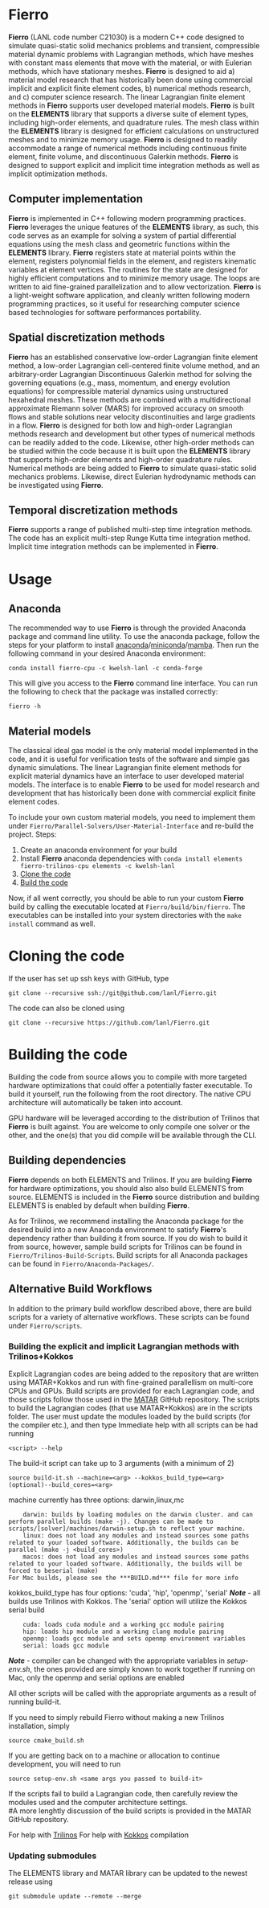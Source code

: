 # Fierro
**Fierro** (LANL code number C21030) is a modern C++ code designed to simulate quasi-static solid mechanics problems and transient, compressible material dynamic problems with Lagrangian methods, which have meshes with constant mass elements that move with the material, or with Eulerian methods, which have stationary meshes.  **Fierro** is designed to aid a) material model research that has historically been done using commercial implicit and explicit finite element codes, b) numerical methods research, and c) computer science research.  The linear Lagrangian finite element methods in **Fierro** supports user developed material models.  **Fierro** is built on the **ELEMENTS** library that supports a diverse suite of element types, including high-order elements, and quadrature rules. The mesh class within the **ELEMENTS** library is designed for efficient calculations on unstructured meshes and to minimize memory usage.  **Fierro** is designed to readily accommodate a range of numerical methods including continuous finite element, finite volume, and discontinuous Galerkin methods.  **Fierro** is designed to support explicit and implicit time integration methods as well as implicit optimization methods.  


## Computer implementation
**Fierro** is implemented in C++ following modern programming practices.  **Fierro** leverages the unique features of the **ELEMENTS** library, as such, this code serves as an example for solving a system of partial differential equations using the mesh class and geometric functions within the **ELEMENTS** library.  **Fierro** registers state at material points within the element, registers polynomial fields in the element, and registers kinematic variables at element vertices.  The routines for the state are designed for highly efficient computations and to minimize memory usage.  The loops are written to aid fine-grained parallelization and to allow vectorization. **Fierro** is a light-weight software application, and cleanly written following modern programming practices, so it useful for researching computer science based technologies for software performances portability.  

## Spatial discretization methods 
**Fierro** has an established conservative low-order Lagrangian finite element method, a low-order Lagrangian cell-centered finite volume method, and an arbitrary-order Lagrangian Discontinuous Galerkin method for solving the governing equations (e.g., mass, momentum, and energy evolution equations) for compressible material dynamics using unstructured hexahedral meshes.  These methods are combined with a multidirectional approximate Riemann solver (MARS) for improved accuracy on smooth flows and stable solutions near velocity discontinuities and large gradients in a flow. **Fierro** is designed for both low and high-order Lagrangian methods research and development but other types of numerical methods can be readily added to the code.  Likewise, other high-order methods can be studied within the code because it is built upon the **ELEMENTS** library that supports high-order elements and high-order quadrature rules.  Numerical methods are being added to **Fierro** to simulate quasi-static solid mechanics problems.  Likewise, direct Eulerian hydrodynamic methods can be investigated using **Fierro**.

## Temporal discretization methods 
**Fierro** supports a range of published multi-step time integration methods. The code has an explicit multi-step Runge Kutta time integration method. Implicit time integration methods can be implemented in **Fierro**.

# Usage
## Anaconda
The recommended way to use **Fierro** is through the provided Anaconda package and command line utility. To use the anaconda package, follow the steps for your platform to install [anaconda](https://docs.anaconda.com/free/anaconda/install/index.html)/[miniconda](https://docs.conda.io/en/latest/miniconda.html)/[mamba](https://mamba.readthedocs.io/en/latest/installation.html). Then run the following command in your desired Anaconda environment:

```
conda install fierro-cpu -c kwelsh-lanl -c conda-forge
```

This will give you access to the **Fierro** command line interface. You can run the following to check that the package was installed correctly:
```
fierro -h
```

## Material models  
The classical ideal gas model is the only material model implemented in the code, and it is useful for verification tests of the software and simple gas dynamic simulations. The linear Lagrangian finite element methods for explicit material dynamics have an interface to user developed material models. The interface is to enable **Fierro** to be used for model research and development that has historically been done with commercial explicit finite element codes. 

To include your own custom material models, you need to implement them under `Fierro/Parallel-Solvers/User-Material-Interface` and re-build the project.
Steps:
1. Create an anaconda environment for your build
2. Install **Fierro** anaconda dependencies with `conda install elements fierro-trilinos-cpu elements -c kwelsh-lanl`
3. [Clone the code](#cloning-the-code)
4. [Build the code](#building-the-code)

Now, if all went correctly, you should be able to run your custom **Fierro** build by calling the executable located at `Fierro/build/bin/fierro`. The executables can be installed into your system directories with the `make install` command as well.

# Cloning the code
If the user has set up ssh keys with GitHub, type
```
git clone --recursive ssh://git@github.com/lanl/Fierro.git
```
The code can also be cloned using
```
git clone --recursive https://github.com/lanl/Fierro.git
```

# Building the code
Building the code from source allows you to compile with more targeted hardware optimizations that could offer a potentially faster executable. 
To build it yourself, run the following from the root directory. The native CPU architecture will automatically be taken into account. 

GPU hardware will be leveraged according to the distribution of Trilinos that **Fierro** is built against.
You are welcome to only compile one solver or the other, and the one(s) that you did compile will be available through the CLI.

## Building dependencies
**Fierro** depends on both ELEMENTS and Trilinos. If you are building **Fierro** for hardware optimizations, you should also also build ELEMENTS from source. ELEMENTS is included in the **Fierro** source distribution and building ELEMENTS is enabled by default when building **Fierro**.

As for Trilinos, we recommend installing the Anaconda package for the desired build into a new Anaconda environment to satisfy **Fierro**'s dependency rather than building it from source. If you do wish to build it from source, however, sample build scripts for Trilinos can be found in `Fierro/Trilinos-Build-Scripts`. Build scripts for all Anaconda packages can be found in `Fierro/Anaconda-Packages/`.

## Alternative Build Workflows
In addition to the primary build workflow described above, there are build scripts for a variety of alternative workflows. These scripts can be found under `Fierro/scripts`.
### Building the explicit and implicit Lagrangian methods with Trilinos+Kokkos
Explicit Lagrangian codes are being added to the repository that are written using MATAR+Kokkos and run with fine-grained parallellism on multi-core CPUs and GPUs.  Build scripts are provided for each Lagrangian code, and those scripts follow those used in the [MATAR](https://github.com/lanl/MATAR/) GitHub repository. The scripts to build the Lagrangian codes (that use MATAR+Kokkos) are in the scripts folder.  The user must update the modules loaded by the build scripts (for the compiler etc.), and then type
Immediate help with all scripts can be had running
```
<script> --help
```
The build-it script can take up to 3 arguments (with a minimum of 2)
```
source build-it.sh --machine=<arg> --kokkos_build_type=<arg> (optional)--build_cores=<arg>
```
machine currently has three options: darwin,linux,mc
```
    darwin: builds by loading modules on the darwin cluster. and can perform parallel builds (make -j). Changes can be made to scripts/[solver]/machines/darwin-setup.sh to reflect your machine.
    linux: does not load any modules and instead sources some paths related to your loaded software. Additionally, the builds can be parallel (make -j <build_cores>)
    macos: does not load any modules and instead sources some paths related to your loaded software. Additionally, the builds will be forced to beserial (make)
For Mac builds, please see the ***BUILD.md*** file for more info
```
kokkos_build_type  has four options: 'cuda', 'hip', 'openmp', 'serial'
***Note*** - all builds use Trilinos with Kokkos. The 'serial' option will utilize the Kokkos serial build
```
    cuda: loads cuda module and a working gcc module pairing
    hip: loads hip module and a working clang module pairing
    openmp: loads gcc module and sets openmp environment variables
    serial: loads gcc module
```
***Note*** - compiler can be changed with the appropriate variables in *setup-env.sh*, the ones provided are simply known to work together
If running on Mac, only the openmp and serial options are enabled

All other scripts will be called with the appropriate arguments as a result of running build-it.

If you need to simply rebuild Fierro without making a new Trilinos installation, simply
```
source cmake_build.sh
```
If you are getting back on to a machine or allocation to continue development, you will need to run
```
source setup-env.sh <same args you passed to build-it>
```
If the scripts fail to build a Lagrangian code, then carefully review the modules used and the computer architecture settings.  
#A more lenghtly discussion of the build scripts is provided in the MATAR GitHub repository. 

For help with [Trilinos](https://github.com/trilinos/Trilinos/wiki/New-Trilinos-Developers)
For help with [Kokkos](https://github.com/kokkos/kokkos/wiki/Compiling) compilation

### Updating submodules
The ELEMENTS library and MATAR library can be updated to the newest release using
```
git submodule update --remote --merge
```








